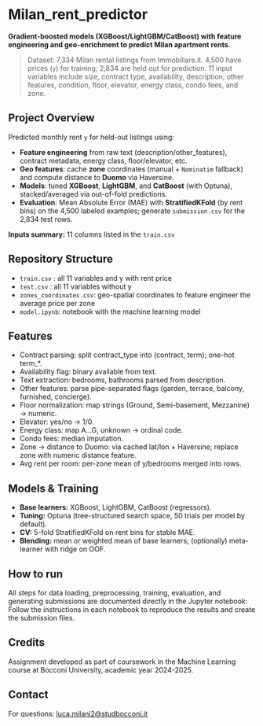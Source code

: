# Milan_rent_predictor
**Gradient-boosted models (XGBoost/LightGBM/CatBoost) with feature engineering and geo-enrichment to predict Milan apartment rents.**

> Dataset: 7,334 Milan rental listings from Immobiliare.it. 4,500 have prices (`y`) for training; 2,834 are held out for prediction. 11 input variables include size, contract type, availability, description, other features, condition, floor, elevator, energy class, condo fees, and zone.

## Project Overview

Predicted monthly rent `y` for held-out listings using:
- **Feature engineering** from raw text (description/other_features), contract metadata, energy class, floor/elevator, etc.
- **Geo features**: cache **zone** coordinates (manual + `Nominatim` fallback) and compute distance to **Duomo** via Haversine.
- **Models**: tuned **XGBoost**, **LightGBM**, and **CatBoost** (with Optuna), stacked/averaged via out-of-fold predictions.
- **Evaluation**: Mean Absolute Error (MAE) with **StratifiedKFold** (by rent bins) on the 4,500 labeled examples; generate `submission.csv` for the 2,834 test rows.

**Inputs summary:** 11 columns listed in the `train.csv` 

## Repository Structure

- `train.csv` : all 11 variables and y with rent price
- `test.csv` : all 11 variables without y
- `zones_coordinates.csv`: geo-spatial coordinates to feature engineer the average price per zone
- `model.ipynb`: notebook with the machine learning model

## Features
- Contract parsing: split contract_type into (contract, term); one-hot term_*.
- Availability flag: binary available from text.
- Text extraction: bedrooms, bathrooms parsed from description.
- Other features: parse pipe-separated flags (garden, terrace, balcony, furnished, concierge).
- Floor normalization: map strings (Ground, Semi-basement, Mezzanine) → numeric.
- Elevator: yes/no → 1/0.
- Energy class: map A…G, unknown → ordinal code.
- Condo fees: median imputation.
- Zone → distance to Duomo: via cached lat/lon + Haversine; replace zone with numeric distance feature.
- Avg rent per room: per-zone mean of y/bedrooms merged into rows.

## Models & Training
- **Base learners:** XGBoost, LightGBM, CatBoost (regressors).
- **Tuning:** Optuna (tree-structured search space, 50 trials per model by default).
- **CV:** 5-fold StratifiedKFold on rent bins for stable MAE.
- **Blending:** mean or weighted mean of base learners; (optionally) meta-learner with ridge on OOF.

## How to run
All steps for data loading, preprocessing, training, evaluation, and generating submissions are documented directly in the Jupyter notebook:
Follow the instructions in each notebook to reproduce the results and create the submission files.

## Credits
Assignment developed as part of coursework in the Machine Learning course at Bocconi University, academic year 2024-2025.

## Contact
For questions: luca.milani2@studbocconi.it



